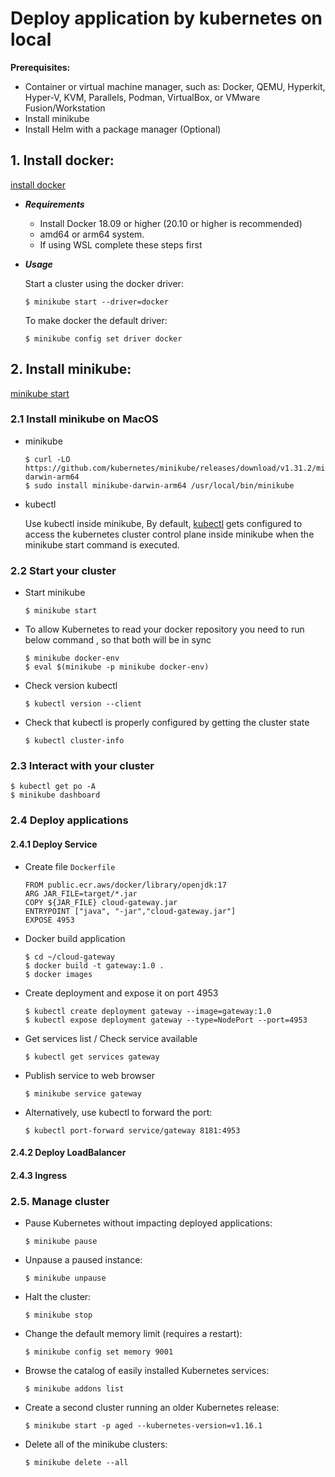 # Deploy application by kubernetes on local

**Prerequisites:**
- Container or virtual machine manager, such as: Docker, QEMU, Hyperkit, Hyper-V, KVM, Parallels, Podman, VirtualBox, or VMware Fusion/Workstation
- Install minikube
- Install Helm with a package manager (Optional)

## 1. Install docker:

[install docker](https://minikube.sigs.k8s.io/docs/drivers/docker/)

- ***Requirements***
    - Install Docker 18.09 or higher (20.10 or higher is recommended)
    - amd64 or arm64 system.
    - If using WSL complete these steps first

- ***Usage***

    Start a cluster using the docker driver:

    ```
    $ minikube start --driver=docker
    ```

    To make docker the default driver:
    ```
    $ minikube config set driver docker
    ```


## 2. Install minikube:

[minikube start](https://minikube.sigs.k8s.io/docs/start/)

### 2.1 Install minikube on MacOS

- minikube
    ```
    $ curl -LO https://github.com/kubernetes/minikube/releases/download/v1.31.2/minikube-darwin-arm64
    $ sudo install minikube-darwin-arm64 /usr/local/bin/minikube
    ```

- kubectl

    Use kubectl inside minikube, 
    By default, [kubectl](https://kubernetes.io/docs/tasks/tools/) gets configured to access the kubernetes cluster control plane inside minikube when the minikube start command is executed.

### 2.2 Start your cluster

- Start minikube 

    ```
    $ minikube start
    ```

- To allow Kubernetes to read your docker repository you need to run below command , so that both will be in sync

    ```
    $ minikube docker-env
    $ eval $(minikube -p minikube docker-env)
    ```

- Check version kubectl

    ```
    $ kubectl version --client
    ```

- Check that kubectl is properly configured by getting the cluster state

    ```
    $ kubectl cluster-info
    ```

### 2.3 Interact with your cluster
```
$ kubectl get po -A
$ minikube dashboard
```

### 2.4 Deploy applications

#### 2.4.1 Deploy Service

- Create file `Dockerfile`

    ```
    FROM public.ecr.aws/docker/library/openjdk:17
    ARG JAR_FILE=target/*.jar
    COPY ${JAR_FILE} cloud-gateway.jar
    ENTRYPOINT ["java", "-jar","cloud-gateway.jar"]
    EXPOSE 4953
    ```

- Docker build application
    ```
    $ cd ~/cloud-gateway
    $ docker build -t gateway:1.0 .
    $ docker images
    ```

- Create deployment and expose it on port 4953

    ```
    $ kubectl create deployment gateway --image=gateway:1.0
    $ kubectl expose deployment gateway --type=NodePort --port=4953
    ```

- Get services list / Check service available

    ```
    $ kubectl get services gateway
    ```

- Publish service to web browser

    ```
    $ minikube service gateway
    ```

- Alternatively, use kubectl to forward the port:

    ```
    $ kubectl port-forward service/gateway 8181:4953
    ```

#### 2.4.2 Deploy LoadBalancer


#### 2.4.3 Ingress


### 2.5. Manage cluster

- Pause Kubernetes without impacting deployed applications:

    ```
    $ minikube pause
    ```

- Unpause a paused instance:

    ```
    $ minikube unpause
    ```

- Halt the cluster:

    ```
    $ minikube stop
    ```

- Change the default memory limit (requires a restart):

    ```
    $ minikube config set memory 9001
    ```

- Browse the catalog of easily installed Kubernetes services:

    ```
    $ minikube addons list
    ```

- Create a second cluster running an older Kubernetes release:

    ```
    $ minikube start -p aged --kubernetes-version=v1.16.1
    ```

- Delete all of the minikube clusters:

    ```
    $ minikube delete --all
    ```
